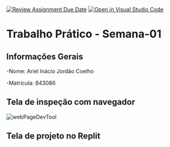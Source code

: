[![Review Assignment Due Date](https://classroom.github.com/assets/deadline-readme-button-22041afd0340ce965d47ae6ef1cefeee28c7c493a6346c4f15d667ab976d596c.svg)](https://classroom.github.com/a/egWsXDcZ)
[![Open in Visual Studio Code](https://classroom.github.com/assets/open-in-vscode-2e0aaae1b6195c2367325f4f02e2d04e9abb55f0b24a779b69b11b9e10269abc.svg)](https://classroom.github.com/online_ide?assignment_repo_id=18199200&assignment_repo_type=AssignmentRepo)
# Trabalho Prático - Semana-01

## Informações Gerais
-Nome: Ariel Inácio Jordão Coelho

-Matricula: 843086

## Tela de inspeção com navegador
![webPageDevTool](https://github.com/user-attachments/assets/e102c8e4-4c80-41d8-97a1-b8d1788a5fdb)

## Tela de projeto no Replit


